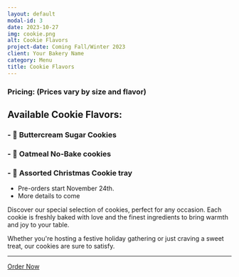 ```yaml
---
layout: default
modal-id: 3
date: 2023-10-27
img: cookie.png
alt: Cookie Flavors
project-date: Coming Fall/Winter 2023
client: Your Bakery Name
category: Menu
title: Cookie Flavors
---
```


### **Pricing:** (Prices vary by size and flavor)

## **Available Cookie Flavors:**
### - 🍪 **Buttercream Sugar Cookies**
### - 🍪 **Oatmeal No-Bake cookies**
### - 🎄 **Assorted Christmas Cookie tray**
  - Pre-orders start November 24th.
  - More details to come

Discover our special selection of cookies, perfect for any occasion. Each cookie is freshly baked with love and the finest ingredients to bring warmth and joy to your table.

Whether you're hosting a festive holiday gathering or just craving a sweet treat, our cookies are sure to satisfy.

---

[Order Now](#) <!-- Replace '#' with the link to your ordering page -->
